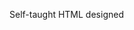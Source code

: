 Self-taught HTML designed
              
 
 
 
      
 
 
                                                                                                                                                                                             
